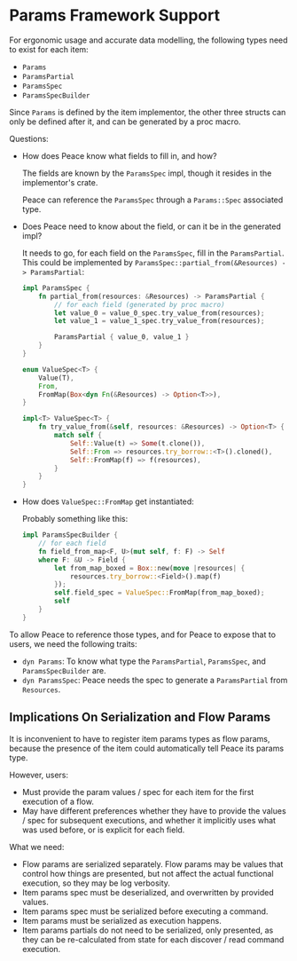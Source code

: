# Params Framework Support

For ergonomic usage and accurate data modelling, the following types need to exist for each item:

* `Params`
* `ParamsPartial`
* `ParamsSpec`
* `ParamsSpecBuilder`

Since `Params` is defined by the item implementor, the other three structs can only be defined after it, and can be generated by a proc macro.

Questions:

* How does Peace know what fields to fill in, and how?

    The fields are known by the `ParamsSpec` impl, though it resides in the implementor's crate.

    Peace can reference the `ParamsSpec` through a `Params::Spec` associated type.

* Does Peace need to know about the field, or can it be in the generated impl?

    It needs to go, for each field on the `ParamsSpec`, fill in the `ParamsPartial`. This could be implemented by `ParamsSpec::partial_from(&Resources) -> ParamsPartial`:

    ```rust ,ignore
    impl ParamsSpec {
        fn partial_from(resources: &Resources) -> ParamsPartial {
            // for each field (generated by proc macro)
            let value_0 = value_0_spec.try_value_from(resources);
            let value_1 = value_1_spec.try_value_from(resources);

            ParamsPartial { value_0, value_1 }
        }
    }

    enum ValueSpec<T> {
        Value(T),
        From,
        FromMap(Box<dyn Fn(&Resources) -> Option<T>>),
    }

    impl<T> ValueSpec<T> {
        fn try_value_from(&self, resources: &Resources) -> Option<T> {
            match self {
                Self::Value(t) => Some(t.clone()),
                Self::From => resources.try_borrow::<T>().cloned(),
                Self::FromMap(f) => f(resources),
            }
        }
    }
    ```

* How does `ValueSpec::FromMap` get instantiated:

    Probably something like this:

    ```rust ,ignore
    impl ParamsSpecBuilder {
        // for each field
        fn field_from_map<F, U>(mut self, f: F) -> Self
        where F: &U -> Field {
            let from_map_boxed = Box::new(move |resources| {
                resources.try_borrow::<Field>().map(f)
            });
            self.field_spec = ValueSpec::FromMap(from_map_boxed);
            self
        }
    }
    ```


To allow Peace to reference those types, and for Peace to expose that to users, we need the following traits:

* `dyn Params`: To know what type the `ParamsPartial`, `ParamsSpec`, and `ParamsSpecBuilder` are.
* `dyn ParamsSpec`: Peace needs the spec to generate a `ParamsPartial` from `Resources`.


## Implications On Serialization and Flow Params

It is inconvenient to have to register item params types as flow params, because the presence of the item could automatically tell Peace its params type.

However, users:

* Must provide the param values / spec for each item for the first execution of a flow.
* May have different preferences whether they have to provide the values / spec for subsequent executions, and whether it implicitly uses what was used before, or is explicit for each field.

What we need:

* Flow params are serialized separately. Flow params may be values that control how things are presented, but not affect the actual functional execution, so they may be log verbosity.
* Item params spec must be deserialized, and overwritten by provided values.
* Item params spec must be serialized before executing a command.
* Item params must be serialized as execution happens.
* Item params partials do not need to be serialized, only presented, as they can be re-calculated from state for each discover / read command execution.
